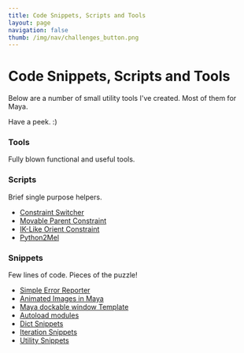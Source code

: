 ```yaml
---
title: Code Snippets, Scripts and Tools
layout: page
navigation: false
thumb: /img/nav/challenges_button.png
---
```

# Code Snippets, Scripts and Tools

Below are a number of small utility tools I've created. Most of them for Maya.

Have a peek. :)

### Tools

Fully blown functional and useful tools.

### Scripts

Brief single purpose helpers.

* [Constraint Switcher](switchconstraint)
* [Movable Parent Constraint](parentconstraint)
* [IK-Like Orient Constraint](orientconstraint)
* [Python2Mel](py2mel)

### Snippets

Few lines of code. Pieces of the puzzle!

* [Simple Error Reporter](err_report)
* [Animated Images in Maya](animated_images)
* [Maya dockable window Template](docking_window)
* [Autoload modules](autoload)
* [Dict Snippets](dict)
* [Iteration Snippets](iterate)
* [Utility Snippets](utility)
